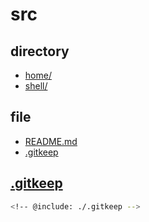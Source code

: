 # src

## directory

- [home/](home/)
- [shell/](shell/)

## file

- [README.md](README.md)
- [.gitkeep](.gitkeep)

## [.gitkeep]([.gitkeep)

```bash
<!-- @include: ./.gitkeep -->
```
